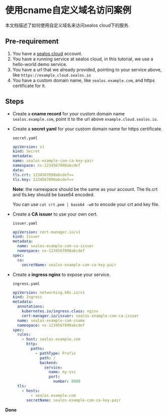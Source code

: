# 使用cname自定义域名访问案例

本文档描述了如何使用自定义域名来访问sealos cloud下的服务.

## Pre-requirement

1. You have a [sealos cloud](https://cloud.sealos.io) account.
2. You have a running service at sealos cloud, in this tutorial, we use a hello-world demo service.
3. You have a url that we already provided, pointing to your service above, like `https://example.cloud.sealos.io`
4. You have a custom domain name, like `sealos.example.com`, and https certificate for it.

## Steps

* Create a **cname record** for your custom domain name `sealos.example.com`, point it to the url above `example.cloud.sealos.io`.
* Create a **secret yaml** for your custom domain name for https certificate.

    `secret.yaml`
    ```yaml
    apiVersion: v1
    kind: Secret
    metadata:
    name: sealos-example-com-ca-key-pair
    namespace: ns-1234567890abcdef
    data:
    tls.crt: 1234567890abcdef==
    tls.key: 1234567890abcdef==
    ````
    **Note**: the namespace should be the same as your account. The tls.crt and tls.key should be base64 encoded.

    You can use `cat crt.pem | base64 -w0` to encode your crt and key file.

* Create a **CA issuer** to use your own cert.

    `issuer.yaml`
    ```yaml
    apiVersion: cert-manager.io/v1
    kind: Issuer
    metadata:
      name: sealos-example-com-ca-issuer
      namespace: ns-1234567890abcdef
    spec:
      ca:
        secretName: sealos-example-com-ca-key-pair
    ```
* Create a **ingress nginx** to expose your service.

    `ingress.yaml`
    ```yaml
    apiVersion: networking.k8s.io/v1
    kind: Ingress
    metadata:
      annotations:
        kubernetes.io/ingress.class: nginx
        cert-manager.io/issuer: sealos-example-com-ca-issuer
      name: sealos-example-com-cname
      namespace: ns-1234567890abcdef
    spec:
      rules:
        - host: sealos.example.com
          http:
            paths:
              - pathType: Prefix
                path: /
                backend:
                  service:
                    name: my-svc 
                    port:
                      number: 8080
      tls:
        - hosts:
            - sealos.example.com
          secretName: sealos-example-com-ca-key-pair
    ```
**Done**